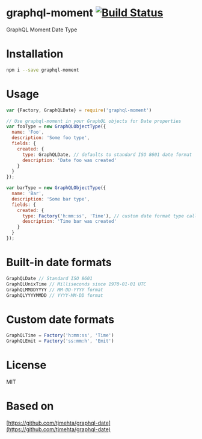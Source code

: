 # graphql-moment [![Build Status](https://travis-ci.org/jiexi/graphql-moment.svg?branch=master)](https://travis-ci.org/jiexi/graphql-moment)
GraphQL Moment Date Type

# Installation
```bash
npm i --save graphql-moment
```

# Usage
```js
var {Factory, GraphQLDate} = require('graphql-moment')

// Use graphql-moment in your GraphQL objects for Date properties
var fooType = new GraphQLObjectType({
  name: 'Foo',
  description: 'Some foo type',
  fields: {
    created: {
      type: GraphQLDate, // defaults to standard ISO 8601 date format
      description: 'Date foo was created'
    }
  }
});

var barType = new GraphQLObjectType({
  name: 'Bar',
  description: 'Some bar type',
  fields: {
    created: {
      type: Factory('h:mm:ss', 'Time'), // custom date format type called 'Time'
      description: 'Time bar was created'
    }
  }
});

```

# Built-in date formats
```js
GraphQLDate // Standard ISO 8601
GraphQLUnixTime // Milliseconds since 1970-01-01 UTC
GraphQLMMDDYYYY // MM-DD-YYYY format
GraphQLYYYYMMDD // YYYY-MM-DD format
```


# Custom date formats
```js
GraphQLTime = Factory('h:mm:ss', 'Time')
GraphQLEmit = Factory('ss:mm:h', 'Emit')
```

# License
MIT

# Based on
[https://github.com/tjmehta/graphql-date](https://github.com/tjmehta/graphql-date)
